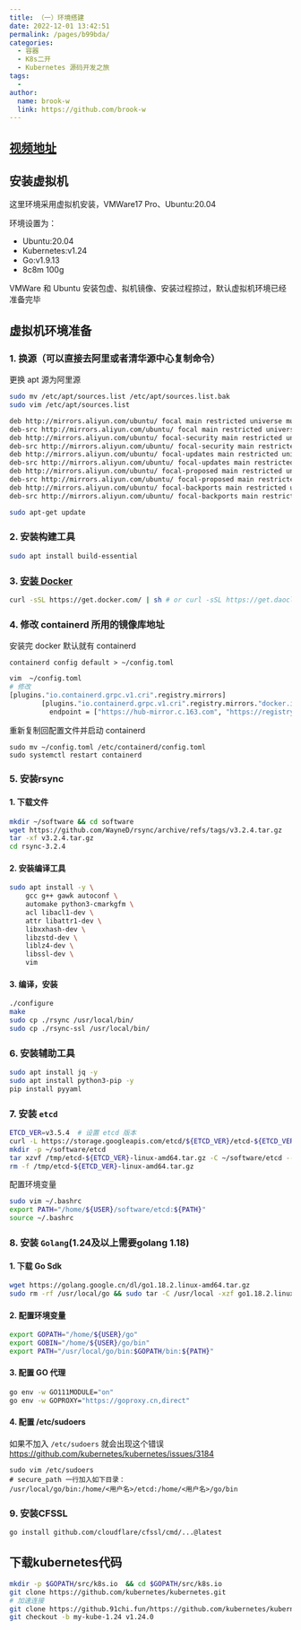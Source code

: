 ```yaml
---
title: （一）环境搭建
date: 2022-12-01 13:42:51
permalink: /pages/b99bda/
categories:
  - 容器
  - K8s二开
  - Kubernetes 源码开发之旅
tags:
  -
author:
  name: brook-w
  link: https://github.com/brook-w
---
```


## [视频地址](https://www.bilibili.com/video/BV11U4y1y7V7/?spm_id_from=333.999.0.0&vd_source=62e2bbc859564f43d9cc06ff317aaa5e)

## 安装虚拟机

这里环境采用虚拟机安装，VMWare17 Pro、Ubuntu:20.04

环境设置为：
- Ubuntu:20.04
- Kubernetes:v1.24
- Go:v1.9.13
- 8c8m 100g

VMWare 和 Ubuntu 安装包虚、拟机镜像、安装过程掠过，默认虚拟机环境已经准备完毕

## 虚拟机环境准备

### 1. 换源（可以直接去阿里或者清华源中心复制命令）

更换 apt 源为阿里源

```sh
sudo mv /etc/apt/sources.list /etc/apt/sources.list.bak
sudo vim /etc/apt/sources.list

deb http://mirrors.aliyun.com/ubuntu/ focal main restricted universe multiverse
deb-src http://mirrors.aliyun.com/ubuntu/ focal main restricted universe multiverse
deb http://mirrors.aliyun.com/ubuntu/ focal-security main restricted universe multiverse
deb-src http://mirrors.aliyun.com/ubuntu/ focal-security main restricted universe multiverse
deb http://mirrors.aliyun.com/ubuntu/ focal-updates main restricted universe multiverse
deb-src http://mirrors.aliyun.com/ubuntu/ focal-updates main restricted universe multiverse
deb http://mirrors.aliyun.com/ubuntu/ focal-proposed main restricted universe multiverse
deb-src http://mirrors.aliyun.com/ubuntu/ focal-proposed main restricted universe multiverse
deb http://mirrors.aliyun.com/ubuntu/ focal-backports main restricted universe multiverse
deb-src http://mirrors.aliyun.com/ubuntu/ focal-backports main restricted universe multiverse

sudo apt-get update
```

### 2. 安装构建工具

```sh
sudo apt install build-essential
```

### 3. [安装 Docker](/pages/aa442f/#linux)

```sh
curl -sSL https://get.docker.com/ | sh # or curl -sSL https://get.daocloud.io/docker | sh
```

### 4. 修改 containerd 所用的镜像库地址

安装完 docker 默认就有 containerd

```
containerd config default > ~/config.toml
```

```sh
vim  ~/config.toml
# 修改
[plugins."io.containerd.grpc.v1.cri".registry.mirrors]
        [plugins."io.containerd.grpc.v1.cri".registry.mirrors."docker.io"]
          endpoint = ["https://hub-mirror.c.163.com", "https://registry-1.docker.io"]

```

重新复制回配置文件并启动 containerd

```
sudo mv ~/config.toml /etc/containerd/config.toml
sudo systemctl restart containerd
```

### 5. 安装rsync

#### 1. 下载文件

```sh
mkdir ~/software && cd software
wget https://github.com/WayneD/rsync/archive/refs/tags/v3.2.4.tar.gz
tar -xf v3.2.4.tar.gz
cd rsync-3.2.4
```

#### 2. 安装编译工具

```sh
sudo apt install -y \
    gcc g++ gawk autoconf \
    automake python3-cmarkgfm \
    acl libacl1-dev \
    attr libattr1-dev \
    libxxhash-dev \
    libzstd-dev \
    liblz4-dev \
    libssl-dev \
    vim
```


#### 3. 编译，安装

```sh
./configure
make
sudo cp ./rsync /usr/local/bin/
sudo cp ./rsync-ssl /usr/local/bin/
```

### 6. 安装辅助工具

```sh
sudo apt install jq -y
sudo apt install python3-pip -y
pip install pyyaml
```

### 7. 安装 `etcd`

```sh
ETCD_VER=v3.5.4  # 设置 etcd 版本
curl -L https://storage.googleapis.com/etcd/${ETCD_VER}/etcd-${ETCD_VER}-linux-amd64.tar.gz -o /tmp/etcd-${ETCD_VER}-linux-amd64.tar.gz
mkdir -p ~/software/etcd
tar xzvf /tmp/etcd-${ETCD_VER}-linux-amd64.tar.gz -C ~/software/etcd --strip-components=1
rm -f /tmp/etcd-${ETCD_VER}-linux-amd64.tar.gz
```

配置环境变量

```sh
sudo vim ~/.bashrc
export PATH="/home/${USER}/software/etcd:${PATH}"
source ~/.bashrc
```

### 8. 安装 `Golang`(1.24及以上需要golang 1.18)

#### 1. 下载 Go Sdk

```sh
wget https://golang.google.cn/dl/go1.18.2.linux-amd64.tar.gz
sudo rm -rf /usr/local/go && sudo tar -C /usr/local -xzf go1.18.2.linux-amd64.tar.gz
```

#### 2. 配置环境变量

```sh
export GOPATH="/home/${USER}/go"
export GOBIN="/home/${USER}/go/bin"
export PATH="/usr/local/go/bin:$GOPATH/bin:${PATH}"
```

#### 3. 配置 GO 代理

```sh
go env -w GO111MODULE="on"
go env -w GOPROXY="https://goproxy.cn,direct"
```

#### 4. 配置 /etc/sudoers

如果不加入 `/etc/sudoers` 就会出现这个错误 https://github.com/kubernetes/kubernetes/issues/3184

```
sudo vim /etc/sudoers
# secure_path 一行加入如下目录：
/usr/local/go/bin:/home/<用户名>/etcd:/home/<用户名>/go/bin
```

### 9. 安装CFSSL

```sh
go install github.com/cloudflare/cfssl/cmd/...@latest
```

## 下载kubernetes代码

```sh
mkdir -p $GOPATH/src/k8s.io  && cd $GOPATH/src/k8s.io
git clone https://github.com/kubernetes/kubernetes.git
# 加速连接
git clone https://github.91chi.fun/https://github.com/kubernetes/kubernetes.git
git checkout -b my-kube-1.24 v1.24.0
```
